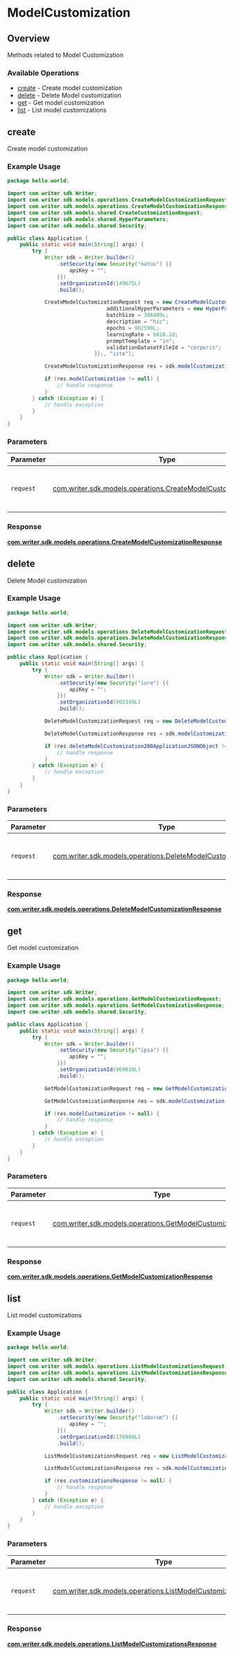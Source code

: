 # ModelCustomization

## Overview

Methods related to Model Customization

### Available Operations

* [create](#create) - Create model customization
* [delete](#delete) - Delete Model customization
* [get](#get) - Get model customization
* [list](#list) - List model customizations

## create

Create model customization

### Example Usage

```java
package hello.world;

import com.writer.sdk.Writer;
import com.writer.sdk.models.operations.CreateModelCustomizationRequest;
import com.writer.sdk.models.operations.CreateModelCustomizationResponse;
import com.writer.sdk.models.shared.CreateCustomizationRequest;
import com.writer.sdk.models.shared.HyperParameters;
import com.writer.sdk.models.shared.Security;

public class Application {
    public static void main(String[] args) {
        try {
            Writer sdk = Writer.builder()
                .setSecurity(new Security("natus") {{
                    apiKey = "";
                }})
                .setOrganizationId(149675L)
                .build();

            CreateModelCustomizationRequest req = new CreateModelCustomizationRequest(                new CreateCustomizationRequest("iste", "dolor") {{
                                additionalHyperParameters = new HyperParameters(616934L);;
                                batchSize = 386489L;
                                description = "hic";
                                epochs = 902599L;
                                learningRate = 6818.2d;
                                promptTemplate = "in";
                                validationDatasetFileId = "corporis";
                            }};, "iste");            

            CreateModelCustomizationResponse res = sdk.modelCustomization.create(req);

            if (res.modelCustomization != null) {
                // handle response
            }
        } catch (Exception e) {
            // handle exception
        }
    }
}
```

### Parameters

| Parameter                                                                                                                      | Type                                                                                                                           | Required                                                                                                                       | Description                                                                                                                    |
| ------------------------------------------------------------------------------------------------------------------------------ | ------------------------------------------------------------------------------------------------------------------------------ | ------------------------------------------------------------------------------------------------------------------------------ | ------------------------------------------------------------------------------------------------------------------------------ |
| `request`                                                                                                                      | [com.writer.sdk.models.operations.CreateModelCustomizationRequest](../../models/operations/CreateModelCustomizationRequest.md) | :heavy_check_mark:                                                                                                             | The request object to use for the request.                                                                                     |


### Response

**[com.writer.sdk.models.operations.CreateModelCustomizationResponse](../../models/operations/CreateModelCustomizationResponse.md)**


## delete

Delete Model customization

### Example Usage

```java
package hello.world;

import com.writer.sdk.Writer;
import com.writer.sdk.models.operations.DeleteModelCustomizationRequest;
import com.writer.sdk.models.operations.DeleteModelCustomizationResponse;
import com.writer.sdk.models.shared.Security;

public class Application {
    public static void main(String[] args) {
        try {
            Writer sdk = Writer.builder()
                .setSecurity(new Security("iure") {{
                    apiKey = "";
                }})
                .setOrganizationId(902349L)
                .build();

            DeleteModelCustomizationRequest req = new DeleteModelCustomizationRequest("quidem", "architecto");            

            DeleteModelCustomizationResponse res = sdk.modelCustomization.delete(req);

            if (res.deleteModelCustomization200ApplicationJSONObject != null) {
                // handle response
            }
        } catch (Exception e) {
            // handle exception
        }
    }
}
```

### Parameters

| Parameter                                                                                                                      | Type                                                                                                                           | Required                                                                                                                       | Description                                                                                                                    |
| ------------------------------------------------------------------------------------------------------------------------------ | ------------------------------------------------------------------------------------------------------------------------------ | ------------------------------------------------------------------------------------------------------------------------------ | ------------------------------------------------------------------------------------------------------------------------------ |
| `request`                                                                                                                      | [com.writer.sdk.models.operations.DeleteModelCustomizationRequest](../../models/operations/DeleteModelCustomizationRequest.md) | :heavy_check_mark:                                                                                                             | The request object to use for the request.                                                                                     |


### Response

**[com.writer.sdk.models.operations.DeleteModelCustomizationResponse](../../models/operations/DeleteModelCustomizationResponse.md)**


## get

Get model customization

### Example Usage

```java
package hello.world;

import com.writer.sdk.Writer;
import com.writer.sdk.models.operations.GetModelCustomizationRequest;
import com.writer.sdk.models.operations.GetModelCustomizationResponse;
import com.writer.sdk.models.shared.Security;

public class Application {
    public static void main(String[] args) {
        try {
            Writer sdk = Writer.builder()
                .setSecurity(new Security("ipsa") {{
                    apiKey = "";
                }})
                .setOrganizationId(969810L)
                .build();

            GetModelCustomizationRequest req = new GetModelCustomizationRequest("est", "mollitia");            

            GetModelCustomizationResponse res = sdk.modelCustomization.get(req);

            if (res.modelCustomization != null) {
                // handle response
            }
        } catch (Exception e) {
            // handle exception
        }
    }
}
```

### Parameters

| Parameter                                                                                                                | Type                                                                                                                     | Required                                                                                                                 | Description                                                                                                              |
| ------------------------------------------------------------------------------------------------------------------------ | ------------------------------------------------------------------------------------------------------------------------ | ------------------------------------------------------------------------------------------------------------------------ | ------------------------------------------------------------------------------------------------------------------------ |
| `request`                                                                                                                | [com.writer.sdk.models.operations.GetModelCustomizationRequest](../../models/operations/GetModelCustomizationRequest.md) | :heavy_check_mark:                                                                                                       | The request object to use for the request.                                                                               |


### Response

**[com.writer.sdk.models.operations.GetModelCustomizationResponse](../../models/operations/GetModelCustomizationResponse.md)**


## list

List model customizations

### Example Usage

```java
package hello.world;

import com.writer.sdk.Writer;
import com.writer.sdk.models.operations.ListModelCustomizationsRequest;
import com.writer.sdk.models.operations.ListModelCustomizationsResponse;
import com.writer.sdk.models.shared.Security;

public class Application {
    public static void main(String[] args) {
        try {
            Writer sdk = Writer.builder()
                .setSecurity(new Security("laborum") {{
                    apiKey = "";
                }})
                .setOrganizationId(170909L)
                .build();

            ListModelCustomizationsRequest req = new ListModelCustomizationsRequest("dolorem");            

            ListModelCustomizationsResponse res = sdk.modelCustomization.list(req);

            if (res.customizationsResponse != null) {
                // handle response
            }
        } catch (Exception e) {
            // handle exception
        }
    }
}
```

### Parameters

| Parameter                                                                                                                    | Type                                                                                                                         | Required                                                                                                                     | Description                                                                                                                  |
| ---------------------------------------------------------------------------------------------------------------------------- | ---------------------------------------------------------------------------------------------------------------------------- | ---------------------------------------------------------------------------------------------------------------------------- | ---------------------------------------------------------------------------------------------------------------------------- |
| `request`                                                                                                                    | [com.writer.sdk.models.operations.ListModelCustomizationsRequest](../../models/operations/ListModelCustomizationsRequest.md) | :heavy_check_mark:                                                                                                           | The request object to use for the request.                                                                                   |


### Response

**[com.writer.sdk.models.operations.ListModelCustomizationsResponse](../../models/operations/ListModelCustomizationsResponse.md)**

